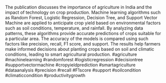 The publication discusses the importance of agriculture in India and the impact of technology on crop production. Machine learning algorithms such as Random Forest, Logistic Regression, Decision Tree, and Support Vector Machine are applied to anticipate crop yield based on environmental factors such as soil conditions, temperature, and rainfall. By analyzing data patterns, these algorithms provide accurate predictions of crops suitable for a particular area. The accuracy of the models is compared using such factors like precision, recall, F1 score, and support. The results help farmers make informed decisions about planting crops based on soil and climatic conditions, leading to smart agricultural production. #agriculture #machinelearning #randomforest #logisticregression #decisiontree #supportvectormachine #cropyieldprediction #smartagriculture #dataanalysis #precision #recall #F1score #support #soilcondition #climaticcondition #productivitygrowth
